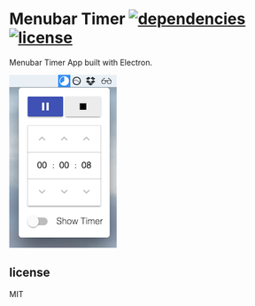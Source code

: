 # Menubar Timer [![dependencies][dep-img]][dep-url] [![license][lic-img]][lic-url]

[dep-img]: https://david-dm.org/mathiasvr/menubar-timer.svg
[dep-url]: https://david-dm.org/mathiasvr/menubar-timer
[lic-img]: http://img.shields.io/:license-MIT-blue.svg
[lic-url]: http://mvr.mit-license.org

Menubar Timer App built with Electron.

![screenshot](screenshot.png)

## license

MIT
